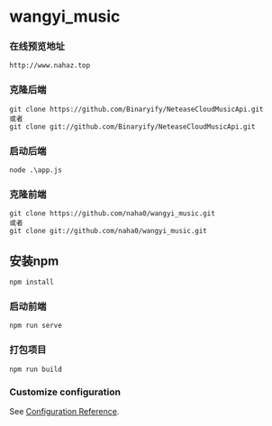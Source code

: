 # wangyi_music

### 在线预览地址
```
http://www.nahaz.top
```

### 克隆后端
```
git clone https://github.com/Binaryify/NeteaseCloudMusicApi.git
或者
git clone git://github.com/Binaryify/NeteaseCloudMusicApi.git
```

### 启动后端
```
node .\app.js
```

### 克隆前端
```
git clone https://github.com/naha0/wangyi_music.git
或者
git clone git://github.com/naha0/wangyi_music.git
```

## 安装npm
```
npm install
```

### 启动前端
```
npm run serve
```

### 打包项目
```
npm run build
```

### Customize configuration
See [Configuration Reference](https://cli.vuejs.org/config/).

